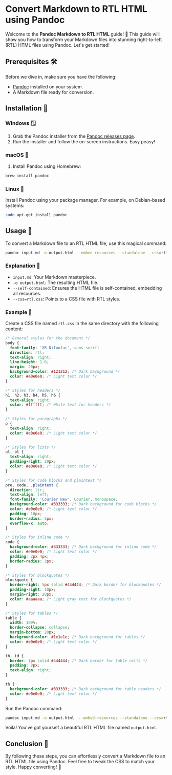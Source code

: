 # Convert Markdown to RTL HTML using Pandoc

Welcome to the **Pandoc Markdown to RTL HTML** guide! 🎉 This guide will show you how to transform your Markdown files into stunning right-to-left (RTL) HTML files using Pandoc. Let's get started!

## Prerequisites 🛠️

Before we dive in, make sure you have the following:

- [Pandoc](https://pandoc.org/installing.html) installed on your system.
- A Markdown file ready for conversion.

## Installation 🚀

### Windows 🪟

1. Grab the Pandoc installer from the [Pandoc releases page](https://github.com/jgm/pandoc/releases).
2. Run the installer and follow the on-screen instructions. Easy peasy!

### macOS 🍏

1. Install Pandoc using Homebrew:

  ```sh
  brew install pandoc
  ```

### Linux 🐧

Install Pandoc using your package manager. For example, on Debian-based systems:

```sh
sudo apt-get install pandoc
```

## Usage 🎨

To convert a Markdown file to an RTL HTML file, use this magical command:

```sh
pandoc input.md -o output.html --embed-resources --standalone --css=rtl.css
```

### Explanation 📖

- `input.md`: Your Markdown masterpiece.
- `-o output.html`: The resulting HTML file.
- `--self-contained`: Ensures the HTML file is self-contained, embedding all resources.
- `--css=rtl.css`: Points to a CSS file with RTL styles.

### Example 📝

Create a CSS file named `rtl.css` in the same directory with the following content:

```css
/* General styles for the document */
body {
  font-family: 'XB Niloofar', sans-serif;
  direction: rtl;
  text-align: right;
  line-height: 1.6;
  margin: 20px;
  background-color: #121212; /* Dark background */
  color: #e0e0e0; /* Light text color */
}

/* Styles for headers */
h1, h2, h3, h4, h5, h6 {
  text-align: right;
  color: #ffffff; /* White text for headers */
}

/* Styles for paragraphs */
p {
  text-align: right;
  color: #e0e0e0; /* Light text color */
}

/* Styles for lists */
ul, ol {
  text-align: right;
  padding-right: 20px;
  color: #e0e0e0; /* Light text color */
}

/* Styles for code blocks and plaintext */
pre, code, .plaintext {
  direction: ltr;
  text-align: left;
  font-family: 'Courier New', Courier, monospace;
  background-color: #333333; /* Dark background for code blocks */
  color: #e0e0e0; /* Light text color */
  padding: 10px;
  border-radius: 5px;
  overflow-x: auto;
}

/* Styles for inline code */
code {
  background-color: #333333; /* Dark background for inline code */
  color: #e0e0e0; /* Light text color */
  padding: 2px 4px;
  border-radius: 3px;
}

/* Styles for blockquotes */
blockquote {
  border-right: 5px solid #444444; /* Dark border for blockquotes */
  padding-right: 10px;
  margin-right: 20px;
  color: #aaaaaa; /* Light gray text for blockquotes */
}

/* Styles for tables */
table {
  width: 100%;
  border-collapse: collapse;
  margin-bottom: 20px;
  background-color: #1e1e1e; /* Dark background for tables */
  color: #e0e0e0; /* Light text color */
}

th, td {
  border: 1px solid #444444; /* Dark border for table cells */
  padding: 8px;
  text-align: right;
}

th {
  background-color: #333333; /* Dark background for table headers */
  color: #e0e0e0; /* Light text color */
}
```

Run the Pandoc command:

```sh
pandoc input.md -o output.html  --embed-resources --standalone --css=rtl.css
```

Voilà! You've got yourself a beautiful RTL HTML file named `output.html`.

## Conclusion 🎉

By following these steps, you can effortlessly convert a Markdown file to an RTL HTML file using Pandoc. Feel free to tweak the CSS to match your style. Happy converting! 🚀
